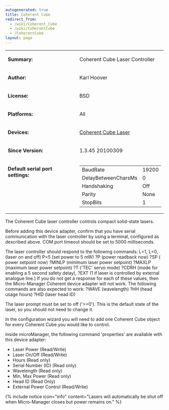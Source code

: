 ```yaml
---
autogenerated: true
title: Coherent Cube
redirect_from:
  - /wiki/Coherent_Cube
  - /wiki/CoherentCube
  - /CoherentCube
layout: page
---
```


<table>
<tr>
<td markdown="1">

**Summary:**

</td>
<td markdown="1">

Coherent Cube Laser Controller

</td>
</tr>
<tr>
<td markdown="1">

**Author:**

</td>
<td markdown="1">

Karl Hoover

</td>
</tr>
<tr>
<td markdown="1">

**License:**

</td>
<td markdown="1">

BSD

</td>
</tr>
<tr>
<td markdown="1">

**Platforms:**

</td>
<td markdown="1">

All

</td>
</tr>
<tr>
<td markdown="1">

**Devices:**

</td>
<td markdown="1">

[Coherent Cube
Laser](http://www.coherent.com/Lasers/index.cfm?fuseaction=show.page&ID=1007)

</td>
</tr>
<tr>
<td markdown="1">

**Since Version:**

</td>
<td markdown="1">

1.3.45 20100309

</td>
</tr>
<tr>
<td markdown="1" valign=top>

**Default serial port settings:**

</td>
<td markdown="1" valign=top>

|                     |       |
|---------------------|-------|
| BaudRate            | 19200 |
| DelayBetweenCharsMs | 0     |
| Handshaking         | Off   |
| Parity              | None  |
| StopBits            | 1     |

</td>
</tr>
</table>

The Coherent Cube laser controller controls compact solid-state lasers.

Before adding this device adapter, confirm that you have serial
communication with the laser controller by using a terminal, configured
as described above. COM port timeout should be set to 5000 milliseconds.

The laser controller should respond to the following commands: L=1, L=0,
(laser on and off) P=5 (set power to 5 mW) ?P (power readback now) ?SP (
power setpoint now) ?MINLP (minimum laser power setpoint) ?MAXLP
(maximum laser power setpoint) ?T ('TEC' servo mode) ?CDRH (mode for
enabling a 5 second safety delay), ?EXT (1 if laser is controlled by
external analogue line.) If you do not get a response for each of these
values, then the Micro-Manager Coherent device adapter will not work.
The following commands are also expected to work: ?WAVE (wavelength) ?HH
(head usage hours) ?HID (laser head ID)

The laser prompt must be set to off ('&gt;=0'). This is the default
state of the laser, so you should not need to change it.

In the configuration wizard you will need to add one Coherent Cube
object for every Coherent Cube you would like to control.

Inside microManager, the following command 'properties' are available
with this device adapter:

-   Laser Power (Read/Write)
-   Laser On/Off (Read/Write)
-   Hours (Read only)
-   Serial Number (ID) (Read only)
-   Wavelength (Read only)
-   Min, Max Power (Read only)
-   Head ID (Read Only)
-   External Power Control (Read/Write)

{% include notice icon="info" content="Lasers will automatically be shut off when Micro-Manager closes but power remains on." %}

